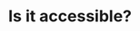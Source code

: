 ---
layout: bookmark
title: Is it accessible?
tags:
  - Bookmarks
  - Accessibility
  - Tools
created: '2023-06-28T13:02:06.146Z'
link: https://isitaccessible.dev/
id: 598000893
excerpt: Check if that npm package you’re about to install has accessibility issues
image: https://isitaccessible.dev/share-image.png
---